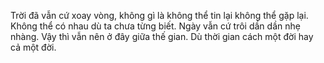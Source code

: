 Trời đã vẫn cứ xoay vòng, không gì là không thể tin lại không thể gặp lại. Không thể có nhau dù ta chưa từng biết. Ngày vẫn cứ trôi dần dần nhẹ nhàng. Vậy thì vẫn nên ở đây giữa thế gian. Dù thời gian cách một đời hay cả một đời.